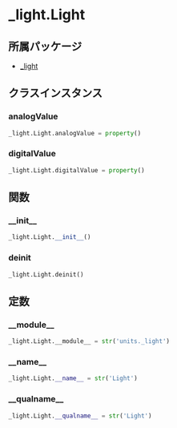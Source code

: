 # _light.Light

## 所属パッケージ
- [_light](../../module/_light)

## クラスインスタンス

### analogValue
```python
_light.Light.analogValue = property()
```

### digitalValue
```python
_light.Light.digitalValue = property()
```

## 関数

### \_\_init\_\_
```python
_light.Light.__init__()
```

### deinit
```python
_light.Light.deinit()
```

## 定数

### \_\_module\_\_
```python
_light.Light.__module__ = str('units._light')
```

### \_\_name\_\_
```python
_light.Light.__name__ = str('Light')
```

### \_\_qualname\_\_
```python
_light.Light.__qualname__ = str('Light')
```
